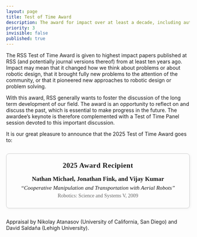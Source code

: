 ```yaml
---
layout: page
title: Test of Time Award
description: The award for impact over at least a decade, including author bios
priority: 3
invisible: false
published: true
---
```


The RSS Test of Time Award is given to highest impact papers published at RSS (and potentially journal versions thereof) from at least ten years ago. Impact may mean that it changed how we think about problems or about robotic design, that it brought fully new problems to the attention of the community, or that it pioneered new approaches to robotic design or problem solving.

With this award, RSS generally wants to foster the discussion of the long term development of our field. The award is an opportunity to reflect on and discuss the past, which is essential to make progress in the future. The awardee’s keynote is therefore complemented with a Test of Time Panel session devoted to this important discussion.


It is our great pleasure to announce that the 2025 Test of Time Award goes to:


<div style="max-width: 700px; margin: 2em auto; padding: 1.5em; border: 1px solid #ccc; border-radius: 8px; box-shadow: 2px 2px 6px rgba(0,0,0,0.05); text-align: center; font-family: Georgia, serif;">
  <h2 style="margin-top: 0; font-size: 1.4em; letter-spacing: 0.5px;">2025 Award Recipient</h2>
  <p style="font-size: 1.2em; margin: 0.3em 0;"><strong>Nathan Michael, Jonathan Fink, and Vijay Kumar</strong></p>
  <p style="font-style: italic; font-size: 1.1em; margin: 0.3em 0;">
    “Cooperative Manipulation and Transportation with Aerial Robots”
  </p>
  <p style="color: #666; font-size: 1em; margin: 0.3em 0;">Robotics: Science and Systems V, 2009</p>
</div>


Appraisal by Nikolay Atanasov (University of California, San Diego) and David Saldaña (Lehigh University).